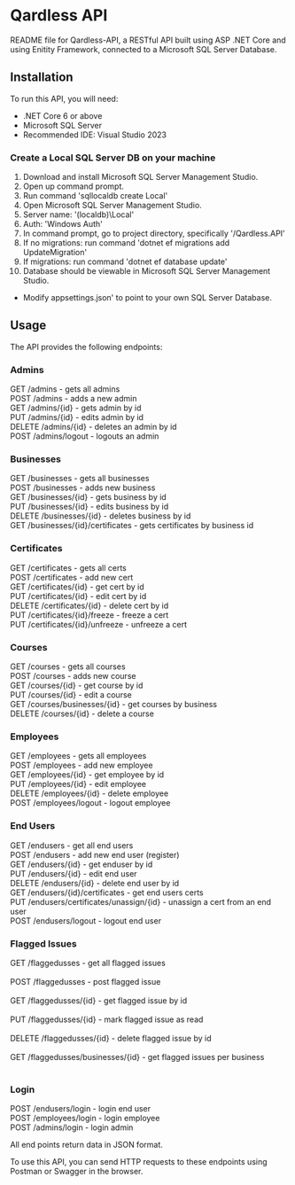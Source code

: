 # Qardless API 

README file for Qardless-API, a RESTful API built using ASP .NET Core and using Enitity Framework, connected to a Microsoft SQL Server Database. 

## Installation 

To run this API, you will need: 
* .NET Core 6 or above 
* Microsoft SQL Server  
* Recommended IDE: Visual Studio 2023 

### Create a Local SQL Server DB on your machine

1. Download and install Microsoft SQL Server Management Studio.
2. Open up command prompt.
3. Run command 'sqllocaldb create Local'
4. Open Microsoft SQL Server Management Studio. 
5. Server name: '(localdb)\Local'
6. Auth: 'Windows Auth' 
7. In command prompt, go to project directory, specifically '/Qardless.API'
8. If no migrations: run command 'dotnet ef migrations add UpdateMigration'
9. If migrations: run command 'dotnet ef database update'
10. Database should be viewable in Microsoft SQL Server Management Studio. 

* Modify appsettings.json' to point to your own SQL Server Database. 

## Usage 

The API provides the following endpoints: 

### Admins 
GET /admins - gets all admins <br />
POST /admins - adds a new admin <br />
GET /admins/{id} - gets admin by id <br />
PUT /admins/{id} - edits admin by id <br />
DELETE /admins/{id} - deletes an admin by id <br />
POST /admins/logout - logouts an admin <br />

### Businesses 
GET /businesses - gets all businesses <br />
POST /businesses - adds new business <br />
GET /businesses/{id} - gets business by id <br />
PUT /businesses/{id} - edits business by id <br />
DELETE /businesses/{id} - deletes business by id <br />
GET /businesses/{id}/certificates - gets certificates by business id <br />

### Certificates 
GET /certificates - gets all certs <br />
POST /certificates - add new cert <br />
GET /certificates/{id} - get cert by id <br />
PUT /certificates/{id} - edit cert by id <br /> 
DELETE /certificates/{id} - delete cert by id <br />
PUT /certificates/{id}/freeze - freeze a cert <br />
PUT /certificates/{id}/unfreeze - unfreeze a cert <br />

### Courses
GET /courses - gets all courses <br /> 
POST /courses - adds new course <br /> 
GET /courses/{id} - get course by id <br /> 
PUT /courses/{id} - edit a course <br /> 
GET /courses/businesses/{id} - get courses by business  <br />
DELETE /courses/{id} - delete a course <br /> 

### Employees 
GET /employees - gets all employees <br />
POST /employees - add new employee <br /> 
GET /employees/{id} - get employee by id <br /> 
PUT /employees/{id} - edit employee <br /> 
DELETE /employees/{id} - delete employee <br />
POST /employees/logout - logout employee <br /> 

### End Users
GET /endusers - get all end users <br />
POST /endusers - add new end user (register) <br /> 
GET /endusers/{id} - get enduser by id <br /> 
PUT /endusers/{id} - edit end user <br /> 
DELETE /endusers/{id} - delete end user by id <br /> 
GET /endusers/{id}/certificates - get end users certs <br /> 
PUT /endusers/certificates/unassign/{id} - unassign a cert from an end user <br /> 
POST /endusers/logout - logout end user  <br /> 

### Flagged Issues
GET /flaggedusses - get all flagged issues <br /> <br />
POST /flaggedusses - post flagged issue <br /> <br />
GET /flaggedusses/{id} - get flagged issue by id <br /> <br />
PUT /flaggedusses/{id} - mark flagged issue as read <br /> <br />
DELETE /flaggedusses/{id} - delete flagged issue by id <br /> <br />
GET /flaggedusses/businesses/{id} - get flagged issues per business <br /> <br />

### Login 
POST /endusers/login - login end user <br />
POST /employees/login - login employee <br />
POST /admins/login - login admin <br />

All end points return data in JSON format. 

To use this API, you can send HTTP requests to these endpoints using Postman or Swagger in the browser. 
